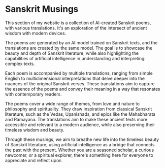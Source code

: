 # Sanskrit Musings

This section of my website is a collection of AI-created Sanskrit poems, with various translations. It's an exploration of the intersect of ancient wisdom with modern devices.

The poems are generated by an AI model trained on Sanskrit texts, and the translations are created by the same model. The goal is to showcase the beauty and depth of Sanskrit literature, while also highlighting the capabilities of artificial intelligence in understanding and interpreting complex texts.

Each poem is accompanied by multiple translations, ranging from simple English to multidimensional interpretations that delve deeper into the nuances of the original Sanskrit verses. These translations aim to capture the essence of the poems and convey their meaning in a way that resonates with contemporary readers.

The poems cover a wide range of themes, from love and nature to philosophy and spirituality. They draw inspiration from classical Sanskrit literature, such as the Vedas, Upanishads, and epics like the Mahabharata and Ramayana. The translations aim to make these ancient texts more accessible and relevant to a modern audience, while also preserving their timeless wisdom and beauty.

Through these musings, we aim to breathe new life into the timeless beauty of Sanskrit literature, using artificial intelligence as a bridge that connects the past with the present. Whether you are a seasoned scholar, a curious newcomer, or a spiritual explorer, there's something here for everyone to appreciate and reflect upon.
